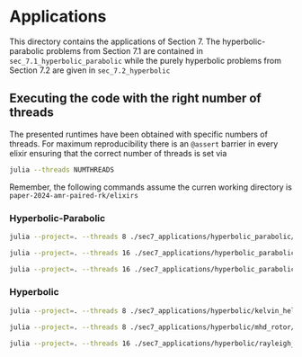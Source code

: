 # Applications

This directory contains the applications of Section 7.
The hyperbolic-parabolic problems from Section 7.1 are contained in `sec_7.1_hyperbolic_parabolic` 
while the purely hyperbolic problems from Section 7.2 are given in `sec_7.2_hyperbolic`

## Executing the code with the right number of threads

The presented runtimes have been obtained with specific numbers of threads.
For maximum reproducibility there is an `@assert` barrier in every elixir ensuring that the correct number of threads is set via
```bash
julia --threads NUMTHREADS
```

Remember, the following commands assume the curren working directory is `paper-2024-amr-paired-rk/elixirs`

### Hyperbolic-Parabolic

```bash
julia --project=. --threads 8 ./sec7_applications/hyperbolic_parabolic/doubly_periodic_shear_layer/PERK3_3_4_7.jl
```

```bash
julia --project=. --threads 16 ./sec7_applications/hyperbolic_parabolic/taylor_green_vortex/PERK3_3_4_6.jl
```

```bash
julia --project=. --threads 16 ./sec7_applications/hyperbolic_parabolic/visco_resistive_orszag_tang/PERK3_3_4_6.jl
```

### Hyperbolic

```bash
julia --project=. --threads 8 ./sec7_applications/hyperbolic/kelvin_helmholtz/PERK3_4_6_11.jl
```

```bash
julia --project=. --threads 8 ./sec7_applications/hyperbolic/mhd_rotor/PERK3_4_6_10.jl
```

```bash
julia --project=. --threads 16 ./sec7_applications/hyperbolic/rayleigh_taylor/PERK3_3_4_6.jl
```